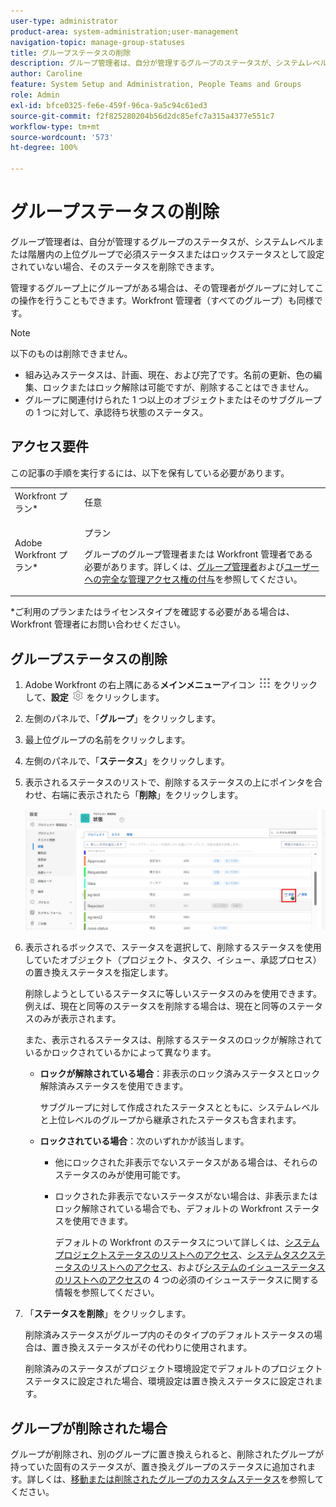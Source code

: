 ```yaml
---
user-type: administrator
product-area: system-administration;user-management
navigation-topic: manage-group-statuses
title: グループステータスの削除
description: グループ管理者は、自分が管理するグループのステータスが、システムレベルまたは階層内の上位グループで必須ステータスまたはロックステータスとして設定されていない場合、そのステータスを削除できます。
author: Caroline
feature: System Setup and Administration, People Teams and Groups
role: Admin
exl-id: bfce0325-fe6e-459f-96ca-9a5c94c61ed3
source-git-commit: f2f825280204b56d2dc85efc7a315a4377e551c7
workflow-type: tm+mt
source-wordcount: '573'
ht-degree: 100%

---
```


# グループステータスの削除

グループ管理者は、自分が管理するグループのステータスが、システムレベルまたは階層内の上位グループで必須ステータスまたはロックステータスとして設定されていない場合、そのステータスを削除できます。

管理するグループ上にグループがある場合は、その管理者がグループに対してこの操作を行うこともできます。Workfront 管理者（すべてのグループ）も同様です。

>[!NOTE]
>
>以下のものは削除できません。
>
>* 組み込みステータスは、計画、現在、および完了です。名前の更新、色の編集、ロックまたはロック解除は可能ですが、削除することはできません。
>* グループに関連付けられた 1 つ以上のオブジェクトまたはそのサブグループの 1 つに対して、承認待ち状態のステータス。

## アクセス要件

この記事の手順を実行するには、以下を保有している必要があります。

<table style="table-layout:auto"> 
 <col> 
 <col> 
 <tbody> 
  <tr> 
   <td role="rowheader">Workfront プラン*</td> 
   <td>任意</td> 
  </tr> 
  <tr> 
   <td role="rowheader">Adobe Workfront プラン*</td> 
   <td> <p>プラン </p> <p>グループのグループ管理者または Workfront 管理者である必要があります。詳しくは、<a href="../../../administration-and-setup/manage-groups/group-roles/group-administrators.md" class="MCXref xref">グループ管理者</a>および<a href="../../../administration-and-setup/add-users/configure-and-grant-access/grant-a-user-full-administrative-access.md" class="MCXref xref">ユーザーへの完全な管理アクセス権の付与</a>を参照してください。</p> </td> 
  </tr> 
 </tbody> 
</table>

&#42;ご利用のプランまたはライセンスタイプを確認する必要がある場合は、Workfront 管理者にお問い合わせください。

## グループステータスの削除

1. Adobe Workfront の右上隅にある&#x200B;**メインメニュー**&#x200B;アイコン ![](assets/main-menu-icon.png) をクリックして、**設定** ![](assets/gear-icon-settings.png) をクリックします。

1. 左側のパネルで、「**グループ**」をクリックします。
1. 最上位グループの名前をクリックします。
1. 左側のパネルで、「**ステータス**」をクリックします。
1. 表示されるステータスのリストで、削除するステータスの上にポインタを合わせ、右端に表示されたら「**削除**」をクリックします。

   ![](assets/hover-click-delete.jpg)

1. 表示されるボックスで、ステータスを選択して、削除するステータスを使用していたオブジェクト（プロジェクト、タスク、イシュー、承認プロセス）の置き換えステータスを指定します。

   削除しようとしているステータスに等しいステータスのみを使用できます。例えば、現在と同等のステータスを削除する場合は、現在と同等のステータスのみが表示されます。

   また、表示されるステータスは、削除するステータスのロックが解除されているかロックされているかによって異なります。

   * **ロックが解除されている場合**：非表示のロック済みステータスとロック解除済みステータスを使用できます。

     サブグループに対して作成されたステータスとともに、システムレベルと上位レベルのグループから継承されたステータスも含まれます。

   * **ロックされている場合**：次のいずれかが該当します。

      * 他にロックされた非表示でないステータスがある場合は、それらのステータスのみが使用可能です。
      * ロックされた非表示でないステータスがない場合は、非表示またはロック解除されている場合でも、デフォルトの Workfront ステータスを使用できます。

        デフォルトの Workfront のステータスについて詳しくは、[システムプロジェクトステータスのリストへのアクセス](../../../administration-and-setup/customize-workfront/creating-custom-status-and-priority-labels/project-statuses.md)、[システムタスクステータスのリストへのアクセス](../../../administration-and-setup/customize-workfront/creating-custom-status-and-priority-labels/task-statuses.md)、および[システムのイシューステータスのリストへのアクセス](../../../administration-and-setup/customize-workfront/creating-custom-status-and-priority-labels/issue-statuses.md)の 4 つの必須のイシューステータスに関する情報を参照してください。

1. 「**ステータスを削除**」をクリックします。

   削除済みステータスがグループ内のそのタイプのデフォルトステータスの場合は、置き換えステータスがその代わりに使用されます。

   削除済みのステータスがプロジェクト環境設定でデフォルトのプロジェクトステータスに設定された場合、環境設定は置き換えステータスに設定されます。

## グループが削除された場合

グループが削除され、別のグループに置き換えられると、削除されたグループが持っていた固有のステータスが、置き換えグループのステータスに追加されます。詳しくは、[移動または削除されたグループのカスタムステータス](../../../administration-and-setup/manage-groups/manage-group-statuses/custom-statuses-in-group-moved-or-deleted.md)を参照してください。

